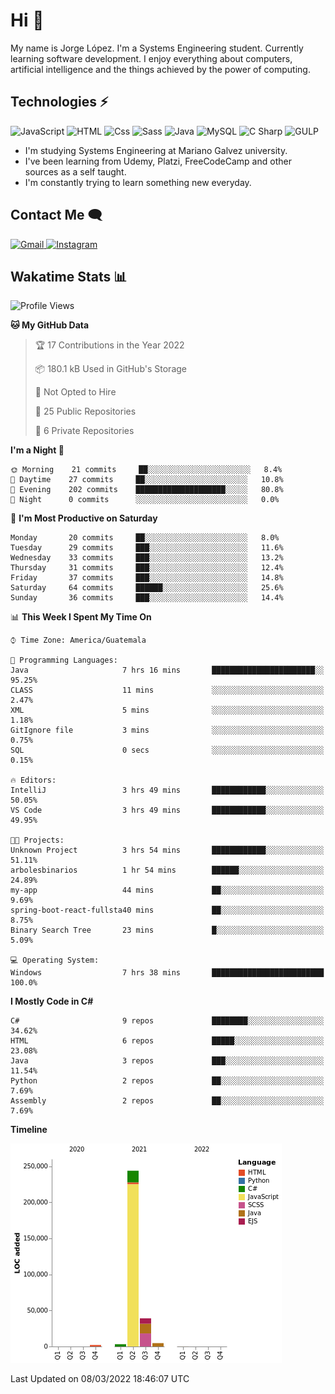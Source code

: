 
# Hi  👋

My name is Jorge López. I'm a Systems Engineering student. Currently learning software development. 
I enjoy everything about computers, artificial intelligence and the things achieved by the power of computing.

## Technologies ⚡
<p>
  <img alt="JavaScript" src="https://img.shields.io/badge/JavaScript-F7DF1E?logo=javascript&logoColor=white&style=for-the-badge" />
  <img alt="HTML" src="https://img.shields.io/badge/HTML-E34F26?logo=html5&logoColor=white&style=for-the-badge" />
  <img alt="Css" src="https://img.shields.io/badge/CSS-1572B6?logo=css3&logoColor=white&style=for-the-badge" />
  <img alt="Sass" src="https://img.shields.io/badge/Sass-CC6699?logo=sass&logoColor=white&style=for-the-badge" />
  <img alt="Java" src="https://img.shields.io/badge/java-1572B6?logo=java&logoColor=white&style=for-the-badge" />
  <img alt="MySQL" src="https://img.shields.io/badge/mysql-000?logo=mysql&logoColor=white&style=for-the-badge" />
  <img alt="C Sharp" src="https://img.shields.io/badge/C%23-239120?logo=c-sharp&logoColor=white&style=for-the-badge" />
  <img alt="GULP" src="https://img.shields.io/badge/gulp-FF0000?logo=gulp&logoColor=white&style=for-the-badge" />
</p>

- I'm studying Systems Engineering at Mariano Galvez university.
- I've been learning from Udemy, Platzi, FreeCodeCamp and other sources as a self taught.
- I'm constantly trying to learn something new everyday.

## Contact Me 🗨 

<p>
  <a href="mailto:jlopezgarciagt@gmail.com">
    <img alt="Gmail" src="https://img.shields.io/badge/gmail-FF0000?logo=gmail&logoColor=white&style=for-the-badge" />
  </a>
  <a href="https://www.instagram.com/jorge__ig__/">
    <img alt="Instagram" src="https://img.shields.io/badge/Instagram-E4405F?logo=instagram&logoColor=white&style=for-the-badge" />
  </a>
</p>

## Wakatime Stats 📊
<!--START_SECTION:waka-->
![Profile Views](http://img.shields.io/badge/Profile%20Views-225-blue)

**🐱 My GitHub Data** 

> 🏆 17 Contributions in the Year 2022
 > 
> 📦 180.1 kB Used in GitHub's Storage 
 > 
> 🚫 Not Opted to Hire
 > 
> 📜 25 Public Repositories 
 > 
> 🔑 6 Private Repositories  
 > 
**I'm a Night 🦉** 

```text
🌞 Morning    21 commits     ██░░░░░░░░░░░░░░░░░░░░░░░   8.4% 
🌆 Daytime    27 commits     ██░░░░░░░░░░░░░░░░░░░░░░░   10.8% 
🌃 Evening    202 commits    ████████████████████░░░░░   80.8% 
🌙 Night      0 commits      ░░░░░░░░░░░░░░░░░░░░░░░░░   0.0%

```
📅 **I'm Most Productive on Saturday** 

```text
Monday       20 commits     ██░░░░░░░░░░░░░░░░░░░░░░░   8.0% 
Tuesday      29 commits     ███░░░░░░░░░░░░░░░░░░░░░░   11.6% 
Wednesday    33 commits     ███░░░░░░░░░░░░░░░░░░░░░░   13.2% 
Thursday     31 commits     ███░░░░░░░░░░░░░░░░░░░░░░   12.4% 
Friday       37 commits     ███░░░░░░░░░░░░░░░░░░░░░░   14.8% 
Saturday     64 commits     ██████░░░░░░░░░░░░░░░░░░░   25.6% 
Sunday       36 commits     ███░░░░░░░░░░░░░░░░░░░░░░   14.4%

```


📊 **This Week I Spent My Time On** 

```text
⌚︎ Time Zone: America/Guatemala

💬 Programming Languages: 
Java                     7 hrs 16 mins       ███████████████████████░░   95.25% 
CLASS                    11 mins             ░░░░░░░░░░░░░░░░░░░░░░░░░   2.47% 
XML                      5 mins              ░░░░░░░░░░░░░░░░░░░░░░░░░   1.18% 
GitIgnore file           3 mins              ░░░░░░░░░░░░░░░░░░░░░░░░░   0.75% 
SQL                      0 secs              ░░░░░░░░░░░░░░░░░░░░░░░░░   0.15%

🔥 Editors: 
IntelliJ                 3 hrs 49 mins       ████████████░░░░░░░░░░░░░   50.05% 
VS Code                  3 hrs 49 mins       ████████████░░░░░░░░░░░░░   49.95%

🐱‍💻 Projects: 
Unknown Project          3 hrs 54 mins       ████████████░░░░░░░░░░░░░   51.11% 
arbolesbinarios          1 hr 54 mins        ██████░░░░░░░░░░░░░░░░░░░   24.89% 
my-app                   44 mins             ██░░░░░░░░░░░░░░░░░░░░░░░   9.69% 
spring-boot-react-fullsta40 mins             ██░░░░░░░░░░░░░░░░░░░░░░░   8.75% 
Binary Search Tree       23 mins             █░░░░░░░░░░░░░░░░░░░░░░░░   5.09%

💻 Operating System: 
Windows                  7 hrs 38 mins       █████████████████████████   100.0%

```

**I Mostly Code in C#** 

```text
C#                       9 repos             ████████░░░░░░░░░░░░░░░░░   34.62% 
HTML                     6 repos             █████░░░░░░░░░░░░░░░░░░░░   23.08% 
Java                     3 repos             ███░░░░░░░░░░░░░░░░░░░░░░   11.54% 
Python                   2 repos             ██░░░░░░░░░░░░░░░░░░░░░░░   7.69% 
Assembly                 2 repos             ██░░░░░░░░░░░░░░░░░░░░░░░   7.69%

```


**Timeline**

![Chart not found](https://raw.githubusercontent.com/he1ox/he1ox/main/charts/bar_graph.png) 


 Last Updated on 08/03/2022 18:46:07 UTC
<!--END_SECTION:waka-->

<!---
he1ox/he1ox is a ✨ special ✨ repository because its `README.md` (this file) appears on your GitHub profile.
You can click the Preview link to take a look at your changes.
--->
